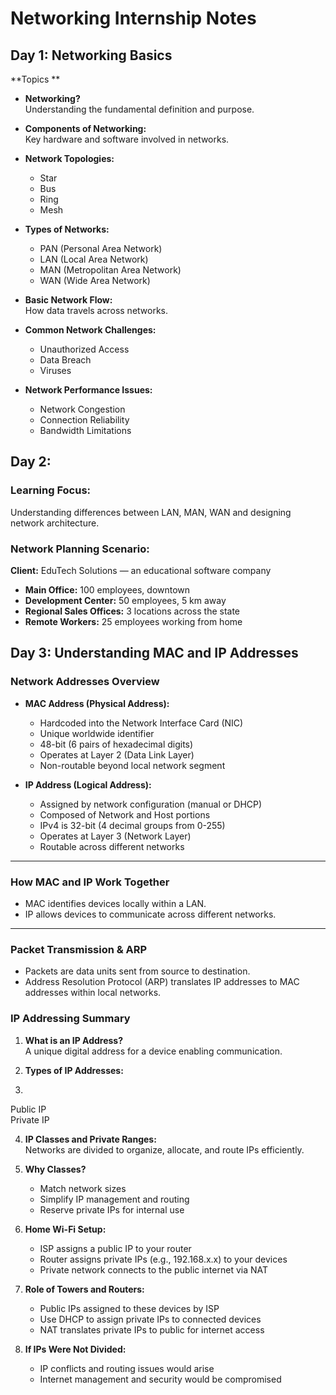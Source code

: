 
# Networking Internship Notes

## Day 1: Networking Basics

**Topics **

- **Networking?**  
  Understanding the fundamental definition and purpose.

- **Components of Networking:**  
  Key hardware and software involved in networks.

- **Network Topologies:**  
  - Star  
  - Bus  
  - Ring  
  - Mesh  

- **Types of Networks:**  
  - PAN (Personal Area Network)  
  - LAN (Local Area Network)  
  - MAN (Metropolitan Area Network)  
  - WAN (Wide Area Network)  

- **Basic Network Flow:**  
  How data travels across networks.

- **Common Network Challenges:**  
  - Unauthorized Access  
  - Data Breach  
  - Viruses  

- **Network Performance Issues:**  
  - Network Congestion  
  - Connection Reliability  
  - Bandwidth Limitations  


## Day 2:

### Learning Focus:
Understanding differences between LAN, MAN, WAN and designing network architecture.

### Network Planning Scenario:

**Client:** EduTech Solutions — an educational software company

- **Main Office:** 100 employees, downtown  
- **Development Center:** 50 employees, 5 km away  
- **Regional Sales Offices:** 3 locations across the state  
- **Remote Workers:** 25 employees working from home  



## Day 3: Understanding MAC and IP Addresses

### Network Addresses Overview

- **MAC Address (Physical Address):**  
  - Hardcoded into the Network Interface Card (NIC)  
  - Unique worldwide identifier  
  - 48-bit (6 pairs of hexadecimal digits)  
  - Operates at Layer 2 (Data Link Layer)  
  - Non-routable beyond local network segment  

- **IP Address (Logical Address):**  
  - Assigned by network configuration (manual or DHCP)  
  - Composed of Network and Host portions  
  - IPv4 is 32-bit (4 decimal groups from 0-255)  
  - Operates at Layer 3 (Network Layer)  
  - Routable across different networks  

---

### How MAC and IP Work Together

- MAC identifies devices locally within a LAN.  
- IP allows devices to communicate across different networks.

---

### Packet Transmission & ARP

- Packets are data units sent from source to destination.  
- Address Resolution Protocol (ARP) translates IP addresses to MAC addresses within local networks.

### IP Addressing Summary

1. **What is an IP Address?**  
   A unique digital address for a device enabling communication.

2. **Types of IP Addresses:**
3. 
Public IP  
Private IP 

4. **IP Classes and Private Ranges:**  
   Networks are divided to organize, allocate, and route IPs efficiently.

5. **Why Classes?**  
   - Match network sizes  
   - Simplify IP management and routing  
   - Reserve private IPs for internal use  

6. **Home Wi-Fi Setup:**  
   - ISP assigns a public IP to your router  
   - Router assigns private IPs (e.g., 192.168.x.x) to your devices  
   - Private network connects to the public internet via NAT  

7. **Role of Towers and Routers:**  
   - Public IPs assigned to these devices by ISP  
   - Use DHCP to assign private IPs to connected devices  
   - NAT translates private IPs to public for internet access  

8. **If IPs Were Not Divided:**  
   - IP conflicts and routing issues would arise  
   - Internet management and security would be compromised  



